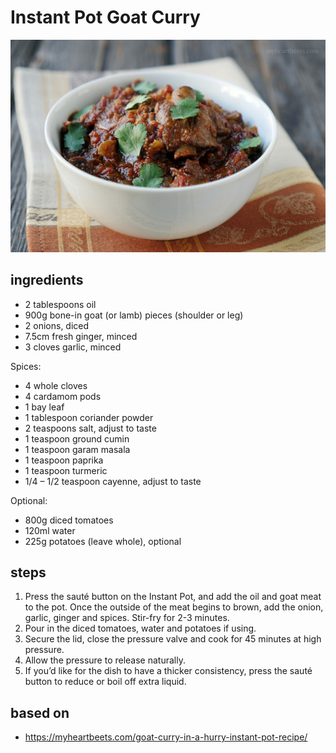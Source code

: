 # Instant Pot Goat Curry

![Instant Pot Goat Curry](images/instant-pot-goat-curry.jpg)

## ingredients

- 2 tablespoons oil
- 900g bone-in goat (or lamb) pieces (shoulder or leg)
- 2 onions, diced
- 7.5cm fresh ginger, minced
- 3 cloves garlic, minced

Spices:

- 4 whole cloves
- 4 cardamom pods
- 1 bay leaf
- 1 tablespoon coriander powder
- 2 teaspoons salt, adjust to taste
- 1 teaspoon ground cumin
- 1 teaspoon garam masala
- 1 teaspoon paprika
- 1 teaspoon turmeric
- 1/4 – 1/2 teaspoon cayenne, adjust to taste

Optional:

- 800g diced tomatoes
- 120ml water
- 225g potatoes (leave whole), optional

## steps

1. Press the sauté button on the Instant Pot, and add the oil and goat meat to the pot. Once the outside of the meat begins to brown, add the onion, garlic, ginger and spices. Stir-fry for 2-3 minutes.
2. Pour in the diced tomatoes, water and potatoes if using.
3. Secure the lid, close the pressure valve and cook for 45 minutes at high pressure.
4. Allow the pressure to release naturally.
5. If you’d like for the dish to have a thicker consistency, press the sauté button to reduce or boil off extra liquid.

## based on

- https://myheartbeets.com/goat-curry-in-a-hurry-instant-pot-recipe/
